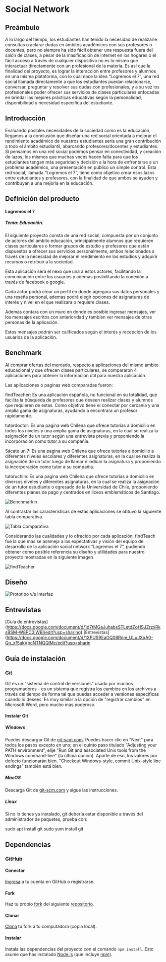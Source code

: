 # Social Network

## Preámbulo

A lo largo del tiempo, los estudiantes han tenido la necesidad de realizarle consultas o aclarar dudas en ámbitos académicos con sus profesores o docentes, pero no siempre ha sido fácil obtener una respuesta fuera del salón de clases, a pesar de la masificación de internet en los hogares o el fácil acceso a través de cualquier dispositivo no es lo mismo que interactuar directamente con un profesional de la materia.
Es así que la finalidad del proyecto, es lograr la interacción entre profesores y alumnos en una misma plataforma, con lo cual nace la idea “Logremos el 7”, una red social llamada directamente a que los estudiantes puedan relacionarse, conversar, preguntar y resolver sus dudas con profesionales, y a su vez los profesionales poder ofrecer sus servicios de clases particulares enfocadas en brindar las mejores prácticas educativas según la personalidad, disponibilidad y necesidad específica del estudiante.


## Introducción

Evaluando posibles necesidades de la sociedad como es la educación, llegamos a la conclusión que diseñar una red social orientada a mejorar el rendimiento académico de nuestros estudiantes sería una gran contribución a todo el ámbito estudiantil, abarcando profesores/docentes y estudiantes. 
Si pensamos en una red social podemos pensar en conectividad, y creación de lazos, los mismos que muchas veces hacen falta para que los estudiantes tengan más seguridad y decisión a la hora de enfrentarse a un problema académico, una presentación en público un simple control. Esta red social, llamada “Logremos el 7”, tiene como objetivo crear esos lazos entre estudiantes y profesores, con la finalidad de que ambos se ayuden y contribuyan a una mejoría en la educación.


## Definición del producto

#### Logremos el 7

##### Tema: Educación.

El siguiente proyecto consta de una red social, compuesta por un conjunto de actores del ámbito educación, principalmente alumnos que requieren clases particulares o formar grupos de estudio y profesores que están dispuestos a ofrecer sus servicios personalmente, ambos relacionados a través de la necesidad de mejorar el rendimiento en los estudios y adquirir recursos o retribuir a la sociedad.

Esta aplicación sera el nexo que una  a estos actores, facilitando la comunicación entre los usuarios y ademas posibilitando la conexión a través de facebook o google.

Cada actor podrá crear un perfil en donde agregara sus datos personales y una reseña personal, ademas podrá elegir opciones de asignaturas de interés y nivel en el que realizara o requiere clases.

Ademas contara con un muro en donde es posible ingresar mensajes, ver los mensajes escritos con anterioridad y también ver mensajes de otras personas de la aplicación.

Estos mensajes podrán ser calificados según el interés y recepción de los usuarios de la aplicación.

## Benchmark

Al comprar ofertas del mercado, respecto a aplicaciones del mismo ámbito educacional y que ofrecen clases particulares, se compararon 4 aplicaciones para obtener la información útil para nuestra aplicación.

Las aplicaciones o paginas web comparadas fueron:

findTeacher: Es una aplicación española, no funcional en su totalidad, que facilita la búsqueda de profesores que deseen realizar clases y alumnos que requieren de estas.
Como objetivo tiene el conectar por cercanía y una amplia gama de asignaturas, ayudando a encontrara un profesor rápidamente.

tutordoctor: Es una pagina web Chilena que ofrece tutorías a domicilio en todos los niveles y una amplia gama de asignaturas, en la cual se realiza la asignación de un tutor según una entrevista previa y proponiendo la incorporación como tutor a su compañía.

Sácate un 7: Es una pagina web Chilena que ofrece tutorías a domicilio a diferentes niveles escolares y diferentes asignaturas, en la cual se realiza la asignación de un tutor luego de llamar e indicar la asignatura y proponiendo la incorporación como tutor a su compañía.

tutoruchile: Es una pagina web Chilena que ofrece tutorías a domicilio en diversos niveles y diferentes asignaturas, en la cual se realiza la asignación de un tutor estudiante o egresado de la Universidad de Chile, proponiendo diferentes planes de pago y centrados en liceos emblemáticos de Santiago.

![Benchmarkin](https://github.com/NatalyVerdugoNogue/scl-2018-05-bc-core-am-socialnetwork/raw/master/img-README/benchmark/bench1.png)

Al contrastar las características de estas aplicaciones se obtuvo la siguiente tabla comparativa.

![Tabla Comparativa](https://github.com/NatalyVerdugoNogue/scl-2018-05-bc-core-am-socialnetwork/raw/master/img-README/benchmark/tabla.png)

Considerando las cualidades y lo ofrecido por cada aplicación, findTeach fue la que más se asemeja a las expectativas y visión del equipo de desarrollo de la aplicación social network “Logremos el 7”, pudiendo obtener como posible referencia su diseño y utilidades para nuestro proyecto mostradas en la siguiente imagen. 

![findTeacher](https://github.com/NatalyVerdugoNogue/scl-2018-05-bc-core-am-socialnetwork/raw/master/img-README/benchmark/bench2.png)

## Diseño

![Prototipo v/s Interfaz](https://github.com/NatalyVerdugoNogue/scl-2018-05-bc-core-am-socialnetwork/raw/master/img-README/benchmark/prototipoInterfaz.png)

## Entrevistas
[Guía de entrevistas]
(https://docs.google.com/document/d/1d7tMGaJuhabsSTLetdZoHSJZrzxRksBSM-W8PC3iWBI/edit?usp=sharing)
[Entrevistas]
(https://docs.google.com/document/d/1XPUS9EaGQ08Rnm_ULuJXqA0-Qn_xf5akVpcNTNQQlMc/edit?usp=sharin

## Guía de instalación

### Git

Git es un "sistema de control de versiones" usado por muchos programadores - es un sistema
que registra los cambios en los archivos a través del tiempo de forma tal que puedas
acceder a versiones específicas cuando lo desees. Es muy similar a la opción de "registrar cambios"
en Microsoft Word, pero mucho más poderoso.

#### Instalar Git

##### Windows

Puedes descargar Git de [git-scm.com][3]. Puedes hacer clic en "Next" para todos los pasos
excepto en uno; en el quinto paso titulado "Adjusting your PATH environment",
elije "Run Git and associated Unix tools from the Windows command-line" (la última opción).
Aparte de eso, los valores por defecto funcionarán bien. "Checkout Windows-style,
commit Unix-style line endings" también está bien.

[3]: https://git-scm.com/

##### MacOS

Descarga Git de [git-scm.com][3] y sigue las instrucciones.

##### Linux

Si no lo tienes ya instalado, git debería estar disponible a través del administrador de paquetes,
prueba con:

sudo apt install git
sudo yum install git

## Dependencias

### GitHub

#### Conectar

[Ingresa](https://github.com/) a tu cuenta en GitHub o registrarse.

#### Fork

Haz tu propio [fork](https://help.github.com/articles/fork-a-repo/)
del siguiente [repositorio](https://github.com/NatalyVerdugoNogue/scl-2018-05-bc-core-am-socialnetwork).

#### Clonar

[Clona](https://help.github.com/articles/cloning-a-repository/)
tu fork a tu computadora (copia local).

#### Instalar

Instala las dependencias del proyecto con el comando `npm
install`. Esto asume que has instalado [Node.js](https://nodejs.org/) (que
incluye [npm](https://docs.npmjs.com/)).